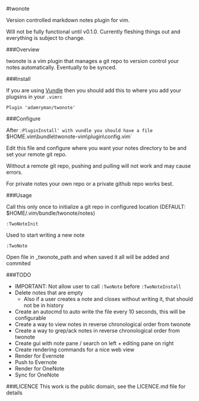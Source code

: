 #twonote

Version controlled markdown notes plugin for vim.

Will not be fully functional until v0.1.0. Currently fleshing things out and everything is subject to change.

###Overview

twonote is a vim plugin that manages a git repo to version control your notes automatically. Eventually to be synced.

###Install

If you are using [Vundle](https://github.com/VundleVim/Vundle.vim) then you should add this to where you add your plugsins in your `.vimrc`

```
Plugin 'adamryman/twonote'
```

###Configure

After `:PluginInstall' with vundle you should have a file `$HOME\.vim\bundle\twonote-vim\plugin\config.vim`

Edit this file and configure where you want your notes directory to be and set your remote git repo.

Without a remote git repo, pushing and pulling will not work and may cause errors.

For private notes your own repo or a private github repo works best.

###Usage

Call this only once to initialize a git repo in configured location (DEFAULT: $HOME/.vim/bundle/twonote/notes)

```
:TwoNoteInit
```

Used to start writing a new note

```
:TwoNote
```

Open file in _twonote_path and when saved it all will be added and commited

###TODO
- IMPORTANT: Not allow user to call `:TwoNote` before `:TwoNoteInstall`
- Delete notes that are empty
	- Also if a user creates a note and closes without writing it, that should not be in history
- Create an autocmd to auto write the file every 10 seconds, this will be configurable
- Create a way to view notes in reverse chronological order from twonote
- Create a way to grep/ack notes in reverse chronological order from twonote
- Create gui with note pane / search on left + editing pane on right
- Create rendering commands for a nice web view
- Render for Evernote
- Push to Evernote
- Render for OneNote
- Sync for OneNote

###LICENCE
This work is the public domain, see the LICENCE.md file for details
